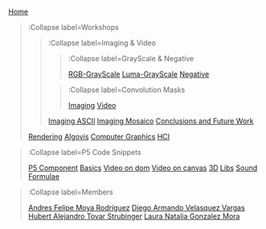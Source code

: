 [Home](/)

> :Collapse label=Workshops
> 
> > :Collapse label=Imaging & Video
> >
> > > :Collapse label=GrayScale & Negative
> > >
> > > [RGB-GrayScale](/docs/workshops/imagingRGBGrayScale)
> > > [Luma-GrayScale](/docs/workshops/imagingLumaGrayScale)
> > > [Negative](/docs/workshops/imagingNegative)
> >
> > > :Collapse label=Convolution Masks
> > >
> > > [Imaging](/docs/workshops/imagingConvolutionMasks)
> > > [Video](/docs/workshops/imagingConvolutionMasksVideos)
> >
> > [Imaging ASCII](/docs/workshops/imagingASCII)
> > [Imaging Mosaico](/docs/workshops/imagingMosaico)
> > [Conclusions and Future Work](/docs/workshops/conclusions)
>
> [Rendering](/docs/workshops/rendering)
> [Algovis](/docs/workshops/algovis)
> [Computer Graphics](/docs/workshops/cg)
> [HCI](/docs/workshops/hci)

> :Collapse label=P5 Code Snippets
> 
> [P5 Component](/docs/snippets/component)
> [Basics](/docs/snippets/basic)
> [Video on dom](/docs/snippets/video-dom)
> [Video on canvas](/docs/snippets/video-canvas)
> [3D](/docs/snippets/3d)
> [Libs](/docs/snippets/lib)
> [Sound](/docs/snippets/sound)
> [Formulae](/docs/snippets/formulae)

> :Collapse label=Members
> 
> [Andres Felipe Moya Rodríguez](/docs/members/Andres-Felipe-Moya-Rodriguez)
> [Diego Armando Velasquez Vargas](/docs/members/Diego-Armando-Velasquez-Vargas)
> [Hubert Alejandro Tovar Strubinger](/docs/members/Hubert-Alejandro-Tovar-Strubinger)
> [Laura Natalia Gonzalez Mora](/docs/members/Laura-Natalia-Gonzalez-Mora)
